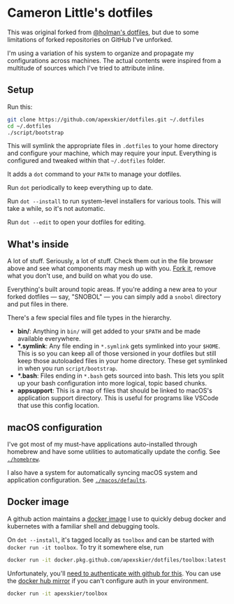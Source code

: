 # Cameron Little's dotfiles

This was original forked from [@holman's dotfiles](https://github.com/holman/dotfiles),
but due to some limitations of forked repositories on GitHub I've unforked.

I'm using a variation of his system to organize and propagate my configurations
across machines. The actual contents were inspired from a multitude of sources
which I've tried to attribute inline.

## Setup

Run this:

```sh
git clone https://github.com/apexskier/dotfiles.git ~/.dotfiles
cd ~/.dotfiles
./script/bootstrap
```

This will symlink the appropriate files in `.dotfiles` to your home directory
and configure your machine, which may require your input. Everything is
configured and tweaked within that `~/.dotfiles` folder.

It adds a `dot` command to your `PATH` to manage your dotfiles.

Run `dot` periodically to keep everything up to date.

Run `dot --install` to run system-level installers for various tools. This
will take a while, so it's not automatic.

Run `dot --edit` to open your dotfiles for editing.

## What's inside

A lot of stuff. Seriously, a lot of stuff. Check them out in the file browser
above and see what components may mesh up with you.
[Fork it](https://github.com/apexskier/dotfiles/fork), remove what you don't
use, and build on what you do use.

Everything's built around topic areas. If you're adding a new area to your
forked dotfiles — say, "SNOBOL" — you can simply add a `snobol` directory and
put files in there.

There's a few special files and file types in the hierarchy.

- **bin/**: Anything in `bin/` will get added to your `$PATH` and be made
  available everywhere.
- **\*.symlink**: Any file ending in `*.symlink` gets symlinked into
  your `$HOME`. This is so you can keep all of those versioned in your dotfiles
  but still keep those autoloaded files in your home directory. These get
  symlinked in when you run `script/bootstrap`.
- **\*.bash**: Files ending in `*.bash` gets sourced into bash. This lets
  you split up your bash configuration into more logical, topic based chunks.
- **appsupport**: This is a map of files that should be linked to macOS's
  application support directory. This is useful for programs like VSCode that
  use this config location.
  
## macOS configuration

I've got most of my must-have applications auto-installed through homebrew and
have some utilities to automatically update the config. See
[`./homebrew`](./homebrew).

I also have a system for automatically syncing macOS system and application
configuration. See [`./macos/defaults`](./macos/defaults/README.md).

## Docker image

A github action maintains a
[docker image](https://github.com/apexskier/dotfiles/packages/158802) I use to
quickly debug docker and kubernetes with a familiar shell and debugging tools.

On `dot --install`, it's tagged locally as `toolbox` and can be started with
`docker run -it toolbox`. To try it somewhere else, run

```sh
docker run -it docker.pkg.github.com/apexskier/dotfiles/toolbox:latest
```

Unfortunately, you'll [need to authenticate with github for this](https://github.community/t5/GitHub-API-Development-and/Download-from-Github-Package-Registry-without-authentication/td-p/35255).
You can use the [docker hub mirror](https://hub.docker.com/repository/docker/apexskier/toolbox)
if you can't configure auth in your environment.

```sh
docker run -it apexskier/toolbox
```
